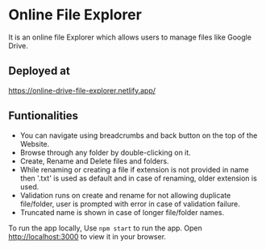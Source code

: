 # Online File Explorer

It is an online file Explorer which allows users to manage files like Google Drive.

## Deployed at

https://online-drive-file-explorer.netlify.app/

## Funtionalities

- You can navigate using breadcrumbs and back button on the top of the Website.
- Browse through any folder by double-clicking on it.
- Create, Rename and Delete files and folders.
- While renaming or creating a file if extension is not provided in name then '.txt' is used as default and in case of renaming, older extension is used.
- Validation runs on create and rename for not allowing duplicate file/folder, user is prompted with error in case of validation failure.
- Truncated name is shown in case of longer file/folder names.

To run the app locally, Use `npm start` to run the app. Open [http://localhost:3000](http://localhost:3000) to view it in your browser.
